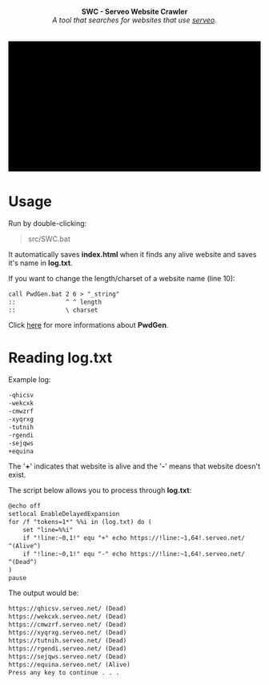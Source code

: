 <p align="center">
	<b>SWC - Serveo Website Crawler</b>
	<br>
	<i>A tool that searches for websites that use <a href="https://serveo.net">serveo</a>.</i>
	<br><br><br>
	<img alt="screenshot" src="media/screenshot.gif">
</p>

# Usage
Run by double-clicking:
> src/SWC.bat

It automatically saves **index.html** when it finds any alive website and saves it's name in **log.txt**.

If you want to change the length/charset of a website name (line 10):
```batchfile
call PwdGen.bat 2 6 > "_string"
::              ^ ^ length
::              \ charset
```
Click [here](https://github.com/hXR16F/PwdGen/) for more informations about **PwdGen**.

# Reading log.txt
Example log:
```
-qhicsv
-wekcxk
-cmwzrf
-xyqrxg
-tutnih
-rgendi
-sejqws
+equina
```
The '**+**' indicates that website is alive and the '**-**' means that website doesn't exist.

The script below allows you to process through **log.txt**:
```batchfile
@echo off
setlocal EnableDelayedExpansion
for /f "tokens=1*" %%i in (log.txt) do (
	set "line=%%i"
	if "!line:~0,1!" equ "+" echo https://!line:~1,64!.serveo.net/ ^(Alive^)
	if "!line:~0,1!" equ "-" echo https://!line:~1,64!.serveo.net/ ^(Dead^)
)
pause
```
The output would be:
```
https://qhicsv.serveo.net/ (Dead)
https://wekcxk.serveo.net/ (Dead)
https://cmwzrf.serveo.net/ (Dead)
https://xyqrxg.serveo.net/ (Dead)
https://tutnih.serveo.net/ (Dead)
https://rgendi.serveo.net/ (Dead)
https://sejqws.serveo.net/ (Dead)
https://equina.serveo.net/ (Alive)
Press any key to continue . . .
```

